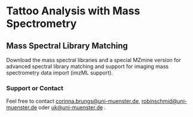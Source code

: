 # Tattoo Analysis with Mass Spectrometry
## Mass Spectral Library Matching
Download the mass spectral libraries and a special MZmine version for advanced spectral library matching and support for imaging mass spectrometry data import (imzML support). 


### Support or Contact
Feel free to contact corinna.brungs@uni-muenster.de, robinschmid@uni-muenster.de oder uk@uni-muenster.de .
